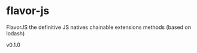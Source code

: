 # flavor-js
FlavorJS the definitive JS natives chainable extensions methods (based on lodash)

v0.1.0